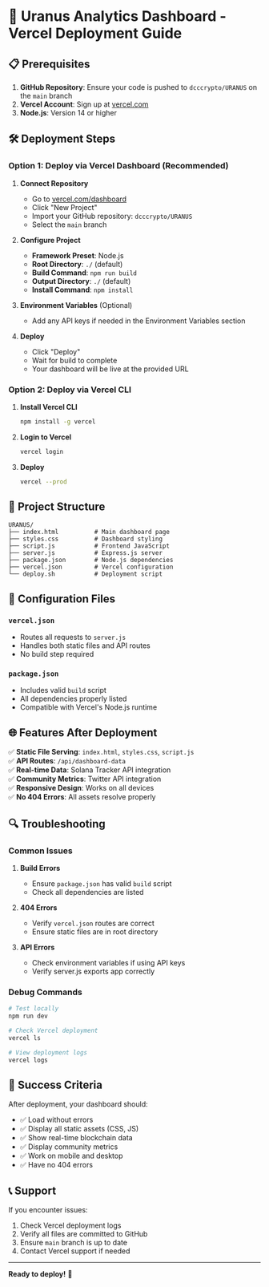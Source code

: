 # 🚀 Uranus Analytics Dashboard - Vercel Deployment Guide

## 📋 Prerequisites

1. **GitHub Repository**: Ensure your code is pushed to `dcccrypto/URANUS` on the `main` branch
2. **Vercel Account**: Sign up at [vercel.com](https://vercel.com)
3. **Node.js**: Version 14 or higher

## 🛠️ Deployment Steps

### Option 1: Deploy via Vercel Dashboard (Recommended)

1. **Connect Repository**
   - Go to [vercel.com/dashboard](https://vercel.com/dashboard)
   - Click "New Project"
   - Import your GitHub repository: `dcccrypto/URANUS`
   - Select the `main` branch

2. **Configure Project**
   - **Framework Preset**: Node.js
   - **Root Directory**: `./` (default)
   - **Build Command**: `npm run build`
   - **Output Directory**: `./` (default)
   - **Install Command**: `npm install`

3. **Environment Variables** (Optional)
   - Add any API keys if needed in the Environment Variables section

4. **Deploy**
   - Click "Deploy"
   - Wait for build to complete
   - Your dashboard will be live at the provided URL

### Option 2: Deploy via Vercel CLI

1. **Install Vercel CLI**
   ```bash
   npm install -g vercel
   ```

2. **Login to Vercel**
   ```bash
   vercel login
   ```

3. **Deploy**
   ```bash
   vercel --prod
   ```

## 📁 Project Structure

```
URANUS/
├── index.html          # Main dashboard page
├── styles.css          # Dashboard styling
├── script.js           # Frontend JavaScript
├── server.js           # Express.js server
├── package.json        # Node.js dependencies
├── vercel.json         # Vercel configuration
└── deploy.sh           # Deployment script
```

## 🔧 Configuration Files

### `vercel.json`
- Routes all requests to `server.js`
- Handles both static files and API routes
- No build step required

### `package.json`
- Includes valid `build` script
- All dependencies properly listed
- Compatible with Vercel's Node.js runtime

## 🌐 Features After Deployment

✅ **Static File Serving**: `index.html`, `styles.css`, `script.js`  
✅ **API Routes**: `/api/dashboard-data`  
✅ **Real-time Data**: Solana Tracker API integration  
✅ **Community Metrics**: Twitter API integration  
✅ **Responsive Design**: Works on all devices  
✅ **No 404 Errors**: All assets resolve properly  

## 🔍 Troubleshooting

### Common Issues

1. **Build Errors**
   - Ensure `package.json` has valid `build` script
   - Check all dependencies are listed

2. **404 Errors**
   - Verify `vercel.json` routes are correct
   - Ensure static files are in root directory

3. **API Errors**
   - Check environment variables if using API keys
   - Verify server.js exports app correctly

### Debug Commands

```bash
# Test locally
npm run dev

# Check Vercel deployment
vercel ls

# View deployment logs
vercel logs
```

## 🎯 Success Criteria

After deployment, your dashboard should:

- ✅ Load without errors
- ✅ Display all static assets (CSS, JS)
- ✅ Show real-time blockchain data
- ✅ Display community metrics
- ✅ Work on mobile and desktop
- ✅ Have no 404 errors

## 📞 Support

If you encounter issues:

1. Check Vercel deployment logs
2. Verify all files are committed to GitHub
3. Ensure `main` branch is up to date
4. Contact Vercel support if needed

---

**Ready to deploy!** 🚀 